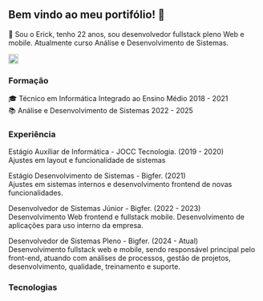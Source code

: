 ## Bem vindo ao meu portifólio! 👋

🙋 Sou o Erick, tenho 22 anos, sou desenvolvedor fullstack pleno Web e mobile.
Atualmente curso Análise e Desenvolvimento de Sistemas.

<a href="www.linkedin.com/in/erick-nagoski"><img src="https://cdn.jsdelivr.net/gh/devicons/devicon@latest/icons/linkedin/linkedin-original.svg" width='20px' /></a>
          

### Formação
🎓 Técnico em Informática Integrado ao Ensino Médio 2018 - 2021 <br/>
📚 Análise e Desenvolvimento de Sistemas 2022 - 2025

### Experiência

Estágio Auxíliar de Informática - JOCC Tecnologia. (2019 - 2020)<br/>
Ajustes em layout e funcionalidade de sistemas  

Estágio Desenvolvimento de Sistemas - Bigfer. (2021)<br/>
    Ajustes em sistemas internos e desenvolvimento frontend de novas funcionalidades.

Desenvolvedor de Sistemas Júnior - Bigfer. (2022 - 2023)<br/>
    Desenvolvimento Web frontend e fullstack mobile. Desenvolvimento de aplicações para uso interno da empresa.

Desenvolvedor de Sistemas Pleno - Bigfer. (2024 - Atual)<br/>
    Desenvolvimento fullstack web e mobile, sendo responsável principal pelo front-end, atuando com análises de processos, gestão de projetos, desenvolvimento, qualidade, treinamento e suporte.

### Tecnologias

